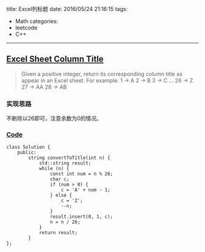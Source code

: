 title: Excel列标题
date: 2016/05/24 21:16:15
tags:
- Math
categories:
- leetcode
- C++

---
## [Excel Sheet Column Title](https://leetcode.com/problems/excel-sheet-column-title/)
> Given a positive integer, return its corresponding column title as appear in an Excel sheet.
> For example:
> 1 -> A
> 2 -> B
> 3 -> C
> ...
> 26 -> Z
> 27 -> AA
> 28 -> AB 

### 实现思路
不断除以26即可，注意余数为0的情况。

### [Code](https://github.com/Finalcheat/leetcode/blob/master/src/Excel-Sheet-Column-Title.cpp)
```
class Solution {
    public:
        string convertToTitle(int n) {
            std::string result;
            while (n) {
                const int num = n % 26;
                char c;
                if (num > 0) {
                    c = 'A' + num - 1;
                } else {
                    c = 'Z';
                    --n;
                }
                result.insert(0, 1, c);
                n = n / 26;
            }
            return result;
        }
};
```
